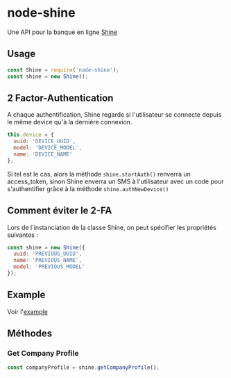# node-shine

Une API pour la banque en ligne [Shine](https://www.shine.fr/)

## Usage

```javascript
const Shine = require('node-shine');
const shine = new Shine();
```

## 2 Factor-Authentication

A chaque authentification, Shine regarde si l'utilisateur se connecte depuis le même device qu'à la dernière connexion.

```javascript
this.device = {
  uuid: 'DEVICE_UUID',
  model: 'DEVICE_MODEL',
  name: 'DEVICE_NAME'
};
```

Si tel est le cas, alors la méthode `shine.startAuth()` renverra un access_token, sinon Shine enverra un SMS à l'utilisateur avec un code pour s'authentifier grâce à la méthode `shine.authNewDevice()`

## Comment éviter le 2-FA

Lors de l'instanciation de la classe Shine, on peut spécifier les propriétés suivantes :

```javascript
const shine = new Shine({
  uuid: 'PREVIOUS_UUID',
  name: 'PREVIOUS_NAME',
  model: 'PREVIOUS_MODEL'
});
```

## Example

Voir l'[example](example/index.js)

## Méthodes

### Get Company Profile

```javascript
const companyProfile = shine.getCompanyProfile();
```
